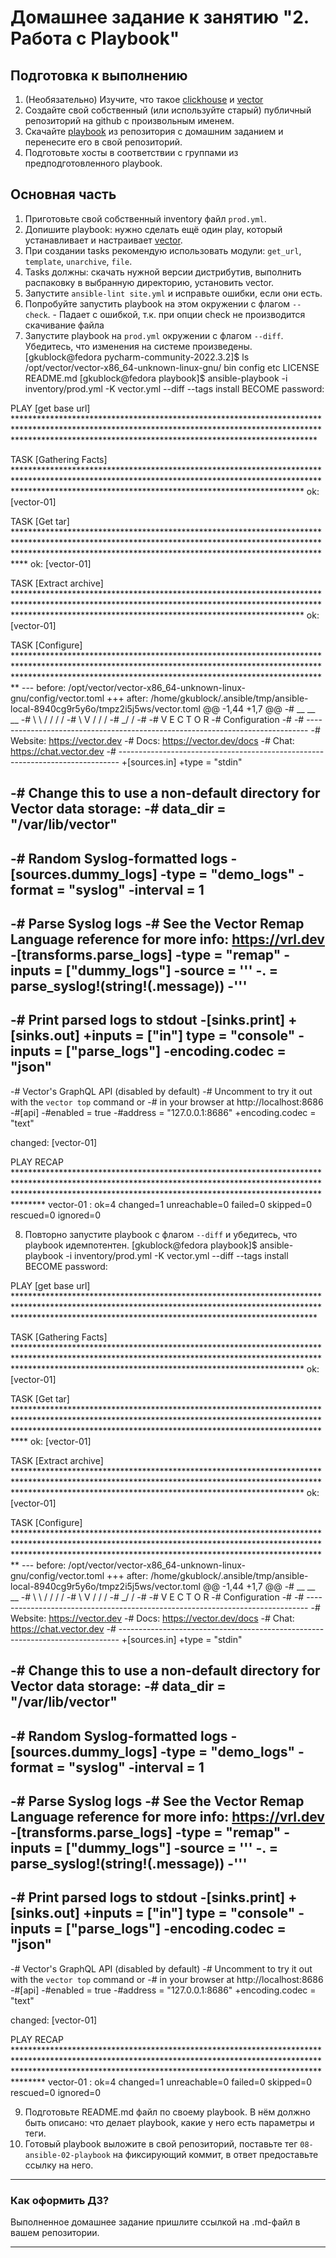 # Домашнее задание к занятию "2. Работа с Playbook"

## Подготовка к выполнению

1. (Необязательно) Изучите, что такое [clickhouse](https://www.youtube.com/watch?v=fjTNS2zkeBs) и [vector](https://www.youtube.com/watch?v=CgEhyffisLY)
2. Создайте свой собственный (или используйте старый) публичный репозиторий на github с произвольным именем.
3. Скачайте [playbook](./playbook/) из репозитория с домашним заданием и перенесите его в свой репозиторий.
4. Подготовьте хосты в соответствии с группами из предподготовленного playbook.

## Основная часть

1. Приготовьте свой собственный inventory файл `prod.yml`.
2. Допишите playbook: нужно сделать ещё один play, который устанавливает и настраивает [vector](https://vector.dev).
3. При создании tasks рекомендую использовать модули: `get_url`, `template`, `unarchive`, `file`.
4. Tasks должны: скачать нужной версии дистрибутив, выполнить распаковку в выбранную директорию, установить vector.
5. Запустите `ansible-lint site.yml` и исправьте ошибки, если они есть.
6. Попробуйте запустить playbook на этом окружении с флагом `--check`. -  Падает с ошибкой, т.к. при опции check не производится скачивание файла
7. Запустите playbook на `prod.yml` окружении с флагом `--diff`. Убедитесь, что изменения на системе произведены.
[gkublock@fedora pycharm-community-2022.3.2]$ ls /opt/vector/vector-x86_64-unknown-linux-gnu/
bin  config  etc  LICENSE  README.md
[gkublock@fedora playbook]$ ansible-playbook -i inventory/prod.yml -K vector.yml --diff --tags install
BECOME password: 

PLAY [get base url] ********************************************************************************************************************************************************************************************************************

TASK [Gathering Facts] *****************************************************************************************************************************************************************************************************************
ok: [vector-01]

TASK [Get tar] *************************************************************************************************************************************************************************************************************************
ok: [vector-01]

TASK [Extract archive] *****************************************************************************************************************************************************************************************************************
ok: [vector-01]

TASK [Configure] ***********************************************************************************************************************************************************************************************************************
--- before: /opt/vector/vector-x86_64-unknown-linux-gnu/config/vector.toml
+++ after: /home/gkublock/.ansible/tmp/ansible-local-8940cg9r5y6o/tmpz2i5j5ws/vector.toml
@@ -1,44 +1,7 @@
-#                                    __   __  __
-#                                    \ \ / / / /
-#                                     \ V / / /
-#                                      \_/  \/
-#
-#                                    V E C T O R
-#                                   Configuration
-#
-# ------------------------------------------------------------------------------
-# Website: https://vector.dev
-# Docs: https://vector.dev/docs
-# Chat: https://chat.vector.dev
-# ------------------------------------------------------------------------------
+[sources.in]
+type = "stdin"
 
-# Change this to use a non-default directory for Vector data storage:
-# data_dir = "/var/lib/vector"
-
-# Random Syslog-formatted logs
-[sources.dummy_logs]
-type = "demo_logs"
-format = "syslog"
-interval = 1
-
-# Parse Syslog logs
-# See the Vector Remap Language reference for more info: https://vrl.dev
-[transforms.parse_logs]
-type = "remap"
-inputs = ["dummy_logs"]
-source = '''
-. = parse_syslog!(string!(.message))
-'''
-
-# Print parsed logs to stdout
-[sinks.print]
+[sinks.out]
+inputs = ["in"]
 type = "console"
-inputs = ["parse_logs"]
-encoding.codec = "json"
-
-# Vector's GraphQL API (disabled by default)
-# Uncomment to try it out with the `vector top` command or
-# in your browser at http://localhost:8686
-#[api]
-#enabled = true
-#address = "127.0.0.1:8686"
+encoding.codec = "text"

changed: [vector-01]

PLAY RECAP *****************************************************************************************************************************************************************************************************************************
vector-01                  : ok=4    changed=1    unreachable=0    failed=0    skipped=0    rescued=0    ignored=0   


8. Повторно запустите playbook с флагом `--diff` и убедитесь, что playbook идемпотентен.
[gkublock@fedora playbook]$ ansible-playbook -i inventory/prod.yml -K vector.yml --diff --tags install
BECOME password: 

PLAY [get base url] ********************************************************************************************************************************************************************************************************************

TASK [Gathering Facts] *****************************************************************************************************************************************************************************************************************
ok: [vector-01]

TASK [Get tar] *************************************************************************************************************************************************************************************************************************
ok: [vector-01]

TASK [Extract archive] *****************************************************************************************************************************************************************************************************************
ok: [vector-01]

TASK [Configure] ***********************************************************************************************************************************************************************************************************************
--- before: /opt/vector/vector-x86_64-unknown-linux-gnu/config/vector.toml
+++ after: /home/gkublock/.ansible/tmp/ansible-local-8940cg9r5y6o/tmpz2i5j5ws/vector.toml
@@ -1,44 +1,7 @@
-#                                    __   __  __
-#                                    \ \ / / / /
-#                                     \ V / / /
-#                                      \_/  \/
-#
-#                                    V E C T O R
-#                                   Configuration
-#
-# ------------------------------------------------------------------------------
-# Website: https://vector.dev
-# Docs: https://vector.dev/docs
-# Chat: https://chat.vector.dev
-# ------------------------------------------------------------------------------
+[sources.in]
+type = "stdin"
 
-# Change this to use a non-default directory for Vector data storage:
-# data_dir = "/var/lib/vector"
-
-# Random Syslog-formatted logs
-[sources.dummy_logs]
-type = "demo_logs"
-format = "syslog"
-interval = 1
-
-# Parse Syslog logs
-# See the Vector Remap Language reference for more info: https://vrl.dev
-[transforms.parse_logs]
-type = "remap"
-inputs = ["dummy_logs"]
-source = '''
-. = parse_syslog!(string!(.message))
-'''
-
-# Print parsed logs to stdout
-[sinks.print]
+[sinks.out]
+inputs = ["in"]
 type = "console"
-inputs = ["parse_logs"]
-encoding.codec = "json"
-
-# Vector's GraphQL API (disabled by default)
-# Uncomment to try it out with the `vector top` command or
-# in your browser at http://localhost:8686
-#[api]
-#enabled = true
-#address = "127.0.0.1:8686"
+encoding.codec = "text"

changed: [vector-01]

PLAY RECAP *****************************************************************************************************************************************************************************************************************************
vector-01                  : ok=4    changed=1    unreachable=0    failed=0    skipped=0    rescued=0    ignored=0   


9. Подготовьте README.md файл по своему playbook. В нём должно быть описано: что делает playbook, какие у него есть параметры и теги.
10. Готовый playbook выложите в свой репозиторий, поставьте тег `08-ansible-02-playbook` на фиксирующий коммит, в ответ предоставьте ссылку на него.

---

### Как оформить ДЗ?

Выполненное домашнее задание пришлите ссылкой на .md-файл в вашем репозитории.

---
